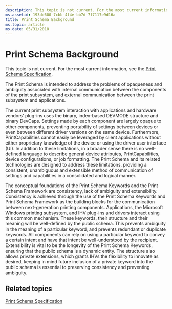 ```yaml
---
description: This topic is not current. For the most current information, see the Print Schema Specification.
ms.assetid: 193dd600-7cbb-4f4e-bb7d-7f7117e9d16a
title: Print Schema Background
ms.topic: article
ms.date: 05/31/2018
---
```


# Print Schema Background

This topic is not current. For the most current information, see the [Print Schema Specification](https://www.microsoft.com/whdc/xps/printschema.mspx).

The Print Schema is intended to address the problems of opaqueness and ambiguity associated with internal communication between the components of the print subsystem, and external communication between the print subsystem and applications.

The current print subsystem interaction with applications and hardware vendors' plug-ins uses the binary, index-based DEVMODE structure and binary DevCaps. Settings made by each component are largely opaque to other components, preventing portability of settings between devices or even between different driver versions on the same device. Furthermore, PrintCapabilities cannot easily be leveraged by client applications without either proprietary knowledge of the device or using the driver user interface (UI). In addition to these limitations, in a broader sense there is no well-defined language to describe general device attributes, PrintCapabilities, device configurations, or job formatting. The Print Schema and its related technologies are designed to address these limitations, providing a consistent, unambiguous and extensible method of communication of settings and capabilities in a consolidated and logical manner.

The conceptual foundations of the Print Schema Keywords and the Print Schema Framework are consistency, lack of ambiguity and extensibility. Consistency is achieved through the use of the Print Schema Keywords and Print Schema Framework as the building blocks for the communication between next-generation printing components. Applications, the Microsoft Windows printing subsystem, and IHV plug-ins and drivers interact using this common mechanism. These keywords, their structure and their meaning will be well-defined by the public schema. This prevents ambiguity in the meaning of a particular keyword, and prevents redundant or duplicate keywords. All components can rely on using a particular keyword to convey a certain intent and have that intent be well-understood by the recipient. Extensibility is vital to be the longevity of the Print Schema Keywords, ensuring that the public schema is a dynamic entity. The structure also allows private extensions, which grants IHVs the flexibility to innovate as desired, keeping in mind future inclusion of a private keyword into the public schema is essential to preserving consistency and preventing ambiguity.

## Related topics

<dl> <dt>

[Print Schema Specification](https://www.microsoft.com/whdc/xps/printschema.mspx)
</dt> </dl>

 

 



